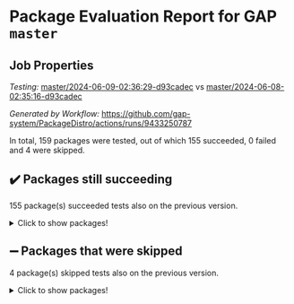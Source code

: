# Package Evaluation Report for GAP `master`

## Job Properties

*Testing:* [master/2024-06-09-02:36:29-d93cadec](https://github.com/gap-system/PackageDistro/blob/data/reports/master/2024-06-09-02:36:29-d93cadec) vs [master/2024-06-08-02:35:16-d93cadec](https://github.com/gap-system/PackageDistro/blob/data/reports/master/2024-06-08-02:35:16-d93cadec)

*Generated by Workflow:* https://github.com/gap-system/PackageDistro/actions/runs/9433250787

In total, 159 packages were tested, out of which 155 succeeded, 0 failed and 4 were skipped.

## :heavy_check_mark: Packages still succeeding

155 package(s) succeeded tests also on the previous version.
<details><summary>Click to show packages!</summary>

- 4ti2interface 2023.02-04 [(success)](https://github.com/gap-system/PackageDistro/actions/runs/9433250787/job/25984081484)
- ace 5.6.2 [(success)](https://github.com/gap-system/PackageDistro/actions/runs/9433250787/job/25984081547)
- aclib 1.3.2 [(success)](https://github.com/gap-system/PackageDistro/actions/runs/9433250787/job/25984081636)
- agt 0.3.1 [(success)](https://github.com/gap-system/PackageDistro/actions/runs/9433250787/job/25984081711)
- alnuth 3.2.1 [(success)](https://github.com/gap-system/PackageDistro/actions/runs/9433250787/job/25984081791)
- anupq 3.3.0 [(success)](https://github.com/gap-system/PackageDistro/actions/runs/9433250787/job/25984081862)
- atlasrep 2.1.8 [(success)](https://github.com/gap-system/PackageDistro/actions/runs/9433250787/job/25984081939)
- autodoc 2023.06.19 [(success)](https://github.com/gap-system/PackageDistro/actions/runs/9433250787/job/25984082032)
- automata 1.15 [(success)](https://github.com/gap-system/PackageDistro/actions/runs/9433250787/job/25984083114)
- automgrp 1.3.2 [(success)](https://github.com/gap-system/PackageDistro/actions/runs/9433250787/job/25984083328)
- autpgrp 1.11 [(success)](https://github.com/gap-system/PackageDistro/actions/runs/9433250787/job/25984083490)
- cap 2024.04-01 [(success)](https://github.com/gap-system/PackageDistro/actions/runs/9433250787/job/25984084261)
- caratinterface 2.3.6 [(success)](https://github.com/gap-system/PackageDistro/actions/runs/9433250787/job/25984084395)
- cddinterface 2022.11.01 [(success)](https://github.com/gap-system/PackageDistro/actions/runs/9433250787/job/25984084535)
- circle 1.6.6 [(success)](https://github.com/gap-system/PackageDistro/actions/runs/9433250787/job/25984084606)
- classicpres 1.22 [(success)](https://github.com/gap-system/PackageDistro/actions/runs/9433250787/job/25984084683)
- cohomolo 1.6.11 [(success)](https://github.com/gap-system/PackageDistro/actions/runs/9433250787/job/25984084767)
- congruence 1.2.6 [(success)](https://github.com/gap-system/PackageDistro/actions/runs/9433250787/job/25984084859)
- corelg 1.56 [(success)](https://github.com/gap-system/PackageDistro/actions/runs/9433250787/job/25984084965)
- crime 1.6 [(success)](https://github.com/gap-system/PackageDistro/actions/runs/9433250787/job/25984085052)
- crisp 1.4.6 [(success)](https://github.com/gap-system/PackageDistro/actions/runs/9433250787/job/25984085136)
- crypting 0.10.4 [(success)](https://github.com/gap-system/PackageDistro/actions/runs/9433250787/job/25984085252)
- cryst 4.1.27 [(success)](https://github.com/gap-system/PackageDistro/actions/runs/9433250787/job/25984085347)
- crystcat 1.1.10 [(success)](https://github.com/gap-system/PackageDistro/actions/runs/9433250787/job/25984085406)
- ctbllib 1.3.9 [(success)](https://github.com/gap-system/PackageDistro/actions/runs/9433250787/job/25984085458)
- cubefree 1.19 [(success)](https://github.com/gap-system/PackageDistro/actions/runs/9433250787/job/25984085525)
- curlinterface 2.3.2 [(success)](https://github.com/gap-system/PackageDistro/actions/runs/9433250787/job/25984085607)
- cvec 2.8.1 [(success)](https://github.com/gap-system/PackageDistro/actions/runs/9433250787/job/25984085688)
- datastructures 0.3.0 [(success)](https://github.com/gap-system/PackageDistro/actions/runs/9433250787/job/25984085759)
- deepthought 1.0.6 [(success)](https://github.com/gap-system/PackageDistro/actions/runs/9433250787/job/25984085831)
- design 1.8 [(success)](https://github.com/gap-system/PackageDistro/actions/runs/9433250787/job/25984085920)
- difsets 2.3.1 [(success)](https://github.com/gap-system/PackageDistro/actions/runs/9433250787/job/25984085991)
- digraphs 1.7.1 [(success)](https://github.com/gap-system/PackageDistro/actions/runs/9433250787/job/25984086080)
- edim 1.3.8 [(success)](https://github.com/gap-system/PackageDistro/actions/runs/9433250787/job/25984086153)
- example 4.3.4 [(success)](https://github.com/gap-system/PackageDistro/actions/runs/9433250787/job/25984086236)
- examplesforhomalg 2023.10-01 [(success)](https://github.com/gap-system/PackageDistro/actions/runs/9433250787/job/25984086321)
- factint 1.6.3 [(success)](https://github.com/gap-system/PackageDistro/actions/runs/9433250787/job/25984086390)
- ferret 1.0.11 [(success)](https://github.com/gap-system/PackageDistro/actions/runs/9433250787/job/25984086466)
- fga 1.5.0 [(success)](https://github.com/gap-system/PackageDistro/actions/runs/9433250787/job/25984086531)
- fining 1.5.6 [(success)](https://github.com/gap-system/PackageDistro/actions/runs/9433250787/job/25984086591)
- float 1.0.4 [(success)](https://github.com/gap-system/PackageDistro/actions/runs/9433250787/job/25984086660)
- format 1.4.4 [(success)](https://github.com/gap-system/PackageDistro/actions/runs/9433250787/job/25984086749)
- forms 1.2.11 [(success)](https://github.com/gap-system/PackageDistro/actions/runs/9433250787/job/25984086845)
- fplsa 1.2.6 [(success)](https://github.com/gap-system/PackageDistro/actions/runs/9433250787/job/25984086920)
- fr 2.4.13 [(success)](https://github.com/gap-system/PackageDistro/actions/runs/9433250787/job/25984086973)
- francy 2.0.3 [(success)](https://github.com/gap-system/PackageDistro/actions/runs/9433250787/job/25984087038)
- fwtree 1.3 [(success)](https://github.com/gap-system/PackageDistro/actions/runs/9433250787/job/25984087107)
- gapdoc 1.6.7 [(success)](https://github.com/gap-system/PackageDistro/actions/runs/9433250787/job/25984087176)
- gauss 2023.02-04 [(success)](https://github.com/gap-system/PackageDistro/actions/runs/9433250787/job/25984087256)
- gaussforhomalg 2023.11-01 [(success)](https://github.com/gap-system/PackageDistro/actions/runs/9433250787/job/25984087329)
- gbnp 1.0.5 [(success)](https://github.com/gap-system/PackageDistro/actions/runs/9433250787/job/25984087378)
- generalizedmorphismsforcap 2024.04-01 [(success)](https://github.com/gap-system/PackageDistro/actions/runs/9433250787/job/25984087432)
- genss 1.6.8 [(success)](https://github.com/gap-system/PackageDistro/actions/runs/9433250787/job/25984087489)
- gradedmodules 2024.01-01 [(success)](https://github.com/gap-system/PackageDistro/actions/runs/9433250787/job/25984087542)
- gradedringforhomalg 2023.08-01 [(success)](https://github.com/gap-system/PackageDistro/actions/runs/9433250787/job/25984087595)
- grape 4.9.0 [(success)](https://github.com/gap-system/PackageDistro/actions/runs/9433250787/job/25984087683)
- groupoids 1.74 [(success)](https://github.com/gap-system/PackageDistro/actions/runs/9433250787/job/25984087747)
- grpconst 2.6.5 [(success)](https://github.com/gap-system/PackageDistro/actions/runs/9433250787/job/25984087813)
- guarana 0.96.3 [(success)](https://github.com/gap-system/PackageDistro/actions/runs/9433250787/job/25984087881)
- guava 3.19 [(success)](https://github.com/gap-system/PackageDistro/actions/runs/9433250787/job/25984087951)
- hap 1.62 [(success)](https://github.com/gap-system/PackageDistro/actions/runs/9433250787/job/25984088013)
- hapcryst 0.1.15 [(success)](https://github.com/gap-system/PackageDistro/actions/runs/9433250787/job/25984088067)
- hecke 1.5.3 [(success)](https://github.com/gap-system/PackageDistro/actions/runs/9433250787/job/25984088118)
- help 4.0 [(success)](https://github.com/gap-system/PackageDistro/actions/runs/9433250787/job/25984088180)
- homalg 2024.01-01 [(success)](https://github.com/gap-system/PackageDistro/actions/runs/9433250787/job/25984088237)
- homalgtocas 2023.11-01 [(success)](https://github.com/gap-system/PackageDistro/actions/runs/9433250787/job/25984088287)
- idrel 2.47 [(success)](https://github.com/gap-system/PackageDistro/actions/runs/9433250787/job/25984088330)
- images 1.3.2 [(success)](https://github.com/gap-system/PackageDistro/actions/runs/9433250787/job/25984088393)
- intpic 0.3.0 [(success)](https://github.com/gap-system/PackageDistro/actions/runs/9433250787/job/25984088446)
- io 4.8.2 [(success)](https://github.com/gap-system/PackageDistro/actions/runs/9433250787/job/25984088502)
- io_forhomalg 2023.02-04 [(success)](https://github.com/gap-system/PackageDistro/actions/runs/9433250787/job/25984088547)
- irredsol 1.4.4 [(success)](https://github.com/gap-system/PackageDistro/actions/runs/9433250787/job/25984088594)
- json 2.2.1 [(success)](https://github.com/gap-system/PackageDistro/actions/runs/9433250787/job/25984088637)
- jupyterkernel 1.5.0 [(success)](https://github.com/gap-system/PackageDistro/actions/runs/9433250787/job/25984088696)
- jupyterviz 1.5.6 [(success)](https://github.com/gap-system/PackageDistro/actions/runs/9433250787/job/25984088762)
- kan 1.37 [(success)](https://github.com/gap-system/PackageDistro/actions/runs/9433250787/job/25984088824)
- kbmag 1.5.11 [(success)](https://github.com/gap-system/PackageDistro/actions/runs/9433250787/job/25984088881)
- laguna 3.9.6 [(success)](https://github.com/gap-system/PackageDistro/actions/runs/9433250787/job/25984088937)
- liealgdb 2.2.1 [(success)](https://github.com/gap-system/PackageDistro/actions/runs/9433250787/job/25984088974)
- liepring 2.8 [(success)](https://github.com/gap-system/PackageDistro/actions/runs/9433250787/job/25984089040)
- liering 2.4.2 [(success)](https://github.com/gap-system/PackageDistro/actions/runs/9433250787/job/25984089120)
- linearalgebraforcap 2024.04-02 [(success)](https://github.com/gap-system/PackageDistro/actions/runs/9433250787/job/25984089180)
- lins 0.9 [(success)](https://github.com/gap-system/PackageDistro/actions/runs/9433250787/job/25984089245)
- localizeringforhomalg 2023.10-01 [(success)](https://github.com/gap-system/PackageDistro/actions/runs/9433250787/job/25984089319)
- loops 3.4.3 [(success)](https://github.com/gap-system/PackageDistro/actions/runs/9433250787/job/25984089390)
- lpres 1.0.3 [(success)](https://github.com/gap-system/PackageDistro/actions/runs/9433250787/job/25984089460)
- majoranaalgebras 1.5.1 [(success)](https://github.com/gap-system/PackageDistro/actions/runs/9433250787/job/25984089530)
- mapclass 1.4.6 [(success)](https://github.com/gap-system/PackageDistro/actions/runs/9433250787/job/25984089598)
- matgrp 0.70 [(success)](https://github.com/gap-system/PackageDistro/actions/runs/9433250787/job/25984089673)
- matricesforhomalg 2024.02-01 [(success)](https://github.com/gap-system/PackageDistro/actions/runs/9433250787/job/25984089744)
- modisom 2.5.4 [(success)](https://github.com/gap-system/PackageDistro/actions/runs/9433250787/job/25984089809)
- modulepresentationsforcap 2024.04-01 [(success)](https://github.com/gap-system/PackageDistro/actions/runs/9433250787/job/25984089884)
- modules 2024.01-01 [(success)](https://github.com/gap-system/PackageDistro/actions/runs/9433250787/job/25984089955)
- monoidalcategories 2024.04-01 [(success)](https://github.com/gap-system/PackageDistro/actions/runs/9433250787/job/25984090022)
- nconvex 2022.09-01 [(success)](https://github.com/gap-system/PackageDistro/actions/runs/9433250787/job/25984090107)
- nilmat 1.4.2 [(success)](https://github.com/gap-system/PackageDistro/actions/runs/9433250787/job/25984090180)
- nock 1.5 [(success)](https://github.com/gap-system/PackageDistro/actions/runs/9433250787/job/25984090249)
- normalizinterface 1.3.6 [(success)](https://github.com/gap-system/PackageDistro/actions/runs/9433250787/job/25984090337)
- nq 2.5.11 [(success)](https://github.com/gap-system/PackageDistro/actions/runs/9433250787/job/25984090423)
- numericalsgps 1.3.1 [(success)](https://github.com/gap-system/PackageDistro/actions/runs/9433250787/job/25984090499)
- openmath 11.5.3 [(success)](https://github.com/gap-system/PackageDistro/actions/runs/9433250787/job/25984090572)
- orb 4.9.0 [(success)](https://github.com/gap-system/PackageDistro/actions/runs/9433250787/job/25984090650)
- packagemanager 1.4.3 [(success)](https://github.com/gap-system/PackageDistro/actions/runs/9433250787/job/25984090739)
- patternclass 2.4.3 [(success)](https://github.com/gap-system/PackageDistro/actions/runs/9433250787/job/25984090820)
- permut 2.0.5 [(success)](https://github.com/gap-system/PackageDistro/actions/runs/9433250787/job/25984090889)
- polenta 1.3.10 [(success)](https://github.com/gap-system/PackageDistro/actions/runs/9433250787/job/25984090972)
- polymaking 0.8.7 [(success)](https://github.com/gap-system/PackageDistro/actions/runs/9433250787/job/25984091059)
- primgrp 3.4.4 [(success)](https://github.com/gap-system/PackageDistro/actions/runs/9433250787/job/25984091136)
- profiling 2.5.4 [(success)](https://github.com/gap-system/PackageDistro/actions/runs/9433250787/job/25984091240)
- qdistrnd 0.9.4 [(success)](https://github.com/gap-system/PackageDistro/actions/runs/9433250787/job/25984091341)
- qpa 1.35 [(success)](https://github.com/gap-system/PackageDistro/actions/runs/9433250787/job/25984091444)
- quagroup 1.8.4 [(success)](https://github.com/gap-system/PackageDistro/actions/runs/9433250787/job/25984091518)
- radiroot 2.9 [(success)](https://github.com/gap-system/PackageDistro/actions/runs/9433250787/job/25984091594)
- rcwa 4.7.1 [(success)](https://github.com/gap-system/PackageDistro/actions/runs/9433250787/job/25984091681)
- rds 1.8 [(success)](https://github.com/gap-system/PackageDistro/actions/runs/9433250787/job/25984091776)
- recog 1.4.2 [(success)](https://github.com/gap-system/PackageDistro/actions/runs/9433250787/job/25984091842)
- repndecomp 1.3.0 [(success)](https://github.com/gap-system/PackageDistro/actions/runs/9433250787/job/25984091936)
- repsn 3.1.2 [(success)](https://github.com/gap-system/PackageDistro/actions/runs/9433250787/job/25984092027)
- resclasses 4.7.3 [(success)](https://github.com/gap-system/PackageDistro/actions/runs/9433250787/job/25984092102)
- ringsforhomalg 2023.11-02 [(success)](https://github.com/gap-system/PackageDistro/actions/runs/9433250787/job/25984092192)
- sco 2023.08-01 [(success)](https://github.com/gap-system/PackageDistro/actions/runs/9433250787/job/25984092297)
- scscp 2.4.2 [(success)](https://github.com/gap-system/PackageDistro/actions/runs/9433250787/job/25984092380)
- semigroups 5.3.7 [(success)](https://github.com/gap-system/PackageDistro/actions/runs/9433250787/job/25984092463)
- sglppow 2.4 [(success)](https://github.com/gap-system/PackageDistro/actions/runs/9433250787/job/25984092544)
- sgpviz 0.999.5 [(success)](https://github.com/gap-system/PackageDistro/actions/runs/9433250787/job/25984092633)
- simpcomp 2.1.14 [(success)](https://github.com/gap-system/PackageDistro/actions/runs/9433250787/job/25984092709)
- singular 2023.02.09 [(success)](https://github.com/gap-system/PackageDistro/actions/runs/9433250787/job/25984092781)
- sl2reps 1.1 [(success)](https://github.com/gap-system/PackageDistro/actions/runs/9433250787/job/25984092869)
- sla 1.5.3 [(success)](https://github.com/gap-system/PackageDistro/actions/runs/9433250787/job/25984092946)
- smallgrp 1.5.3 [(success)](https://github.com/gap-system/PackageDistro/actions/runs/9433250787/job/25984093014)
- smallsemi 0.7.0 [(success)](https://github.com/gap-system/PackageDistro/actions/runs/9433250787/job/25984093095)
- sonata 2.9.6 [(success)](https://github.com/gap-system/PackageDistro/actions/runs/9433250787/job/25984093183)
- sophus 1.27 [(success)](https://github.com/gap-system/PackageDistro/actions/runs/9433250787/job/25984093268)
- sotgrps 1.2 [(success)](https://github.com/gap-system/PackageDistro/actions/runs/9433250787/job/25984093338)
- spinsym 1.5.2 [(success)](https://github.com/gap-system/PackageDistro/actions/runs/9433250787/job/25984093438)
- standardff 1.0 [(success)](https://github.com/gap-system/PackageDistro/actions/runs/9433250787/job/25984093513)
- symbcompcc 1.3.2 [(success)](https://github.com/gap-system/PackageDistro/actions/runs/9433250787/job/25984093594)
- thelma 1.3 [(success)](https://github.com/gap-system/PackageDistro/actions/runs/9433250787/job/25984093685)
- tomlib 1.2.11 [(success)](https://github.com/gap-system/PackageDistro/actions/runs/9433250787/job/25984093760)
- toolsforhomalg 2023.11-01 [(success)](https://github.com/gap-system/PackageDistro/actions/runs/9433250787/job/25984093844)
- toric 1.9.5 [(success)](https://github.com/gap-system/PackageDistro/actions/runs/9433250787/job/25984093934)
- toricvarieties 2022.07.13 [(success)](https://github.com/gap-system/PackageDistro/actions/runs/9433250787/job/25984094038)
- transgrp 3.6.5 [(success)](https://github.com/gap-system/PackageDistro/actions/runs/9433250787/job/25984094126)
- typeset 1.2.2 [(success)](https://github.com/gap-system/PackageDistro/actions/runs/9433250787/job/25984094228)
- ugaly 4.1.3 [(success)](https://github.com/gap-system/PackageDistro/actions/runs/9433250787/job/25984094340)
- unipot 1.5 [(success)](https://github.com/gap-system/PackageDistro/actions/runs/9433250787/job/25984094417)
- unitlib 4.2.0 [(success)](https://github.com/gap-system/PackageDistro/actions/runs/9433250787/job/25984094500)
- utils 0.85 [(success)](https://github.com/gap-system/PackageDistro/actions/runs/9433250787/job/25984094580)
- uuid 0.7 [(success)](https://github.com/gap-system/PackageDistro/actions/runs/9433250787/job/25984094657)
- walrus 0.9991 [(success)](https://github.com/gap-system/PackageDistro/actions/runs/9433250787/job/25984094712)
- wedderga 4.10.5 [(success)](https://github.com/gap-system/PackageDistro/actions/runs/9433250787/job/25984094802)
- xmod 2.92 [(success)](https://github.com/gap-system/PackageDistro/actions/runs/9433250787/job/25984094876)
- xmodalg 1.23 [(success)](https://github.com/gap-system/PackageDistro/actions/runs/9433250787/job/25984094964)
- yangbaxter 0.10.3 [(success)](https://github.com/gap-system/PackageDistro/actions/runs/9433250787/job/25984095029)
- zeromqinterface 0.14 [(success)](https://github.com/gap-system/PackageDistro/actions/runs/9433250787/job/25984095093)
</details>

## :heavy_minus_sign: Packages that were skipped

4 package(s) skipped tests also on the previous version.
<details><summary>Click to show packages!</summary>

- browse 1.8.21 [(skipped)](https://github.com/gap-system/PackageDistro/actions/runs/9433250787/job/25983960424)
- itc 1.5.1 [(skipped)](https://github.com/gap-system/PackageDistro/actions/runs/9433250787/job/25983960424)
- polycyclic 2.16 [(skipped)](https://github.com/gap-system/PackageDistro/actions/runs/9433250787/job/25983960424)
- xgap 4.32 [(skipped)](https://github.com/gap-system/PackageDistro/actions/runs/9433250787/job/25983960424)
</details>

